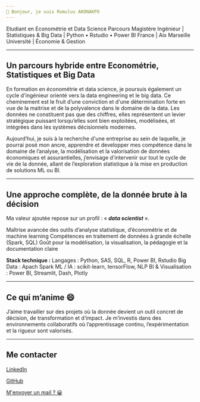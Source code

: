 ```yaml
---
👋 Bonjour, je suis Romulus AKONAKPO
---
```

Etudiant en Econométrie et Data Science Parcours Magistère Ingénieur | Statistiques & Big Data | Python • Rstudio • Power BI
France | Aix Marseille Université | Économie & Gestion

---
Un parcours hybride entre Econométrie, Statistiques et Big Data
---
En formation en économétrie et data science, je poursuis également un cycle d'ingénieur orienté vers la data engineering et le big data.
Ce cheminement est le fruit d’une conviction et d'une détermination forte en vue de la maitrise et de la polyvalence dans le domaine de la data. Les données ne constituent pas que des chiffres, elles représentent un levier stratégique puissant lorsqu’elles sont bien exploitées, modélisées, et intégrées dans les systèmes décisionnels modernes.

Aujourd’hui, je suis à la recherche d'une entreprise au sein de laquelle, je pourrai posé mon ancre, apprendre et developper mes compétence dans le domaine de l’analyse, la modélisation et la valorisation de données économiques et assurantielles, j’envisage d'intervenir sur tout le cycle de vie de la donnée, allant de l’exploration statistique à la mise en production de solutions ML ou BI.

---
Une approche complète, de la donnée brute à la décision
---
Ma valeur ajoutée repose sur un profil : « ___data scientist___ ». 

Maîtrise avancée des outils d’analyse statistique, d’économétrie et de machine learning
Compétences en traitement de données à grande échelle (Spark, SQL)
Goût pour la modélisation, la visualisation, la pédagogie et la documentation claire

__Stack technique :__
Langages : Python, SAS, SQL, R, Power BI, Rstudio
Big Data : Apach Spark
ML / IA : scikit-learn, tensorFlow, NLP
BI & Visualisation : Power BI, Streamlit, Dash, Plotly

---
Ce qui m’anime 😄
---
J’aime travailler sur des projets où la donnée devient un outil concret de décision, de transformation et d’impact. Je m’investis dans des environnements collaboratifs où l’apprentissage continu, l’expérimentation et la rigueur sont valorisés.

---
Me contacter
---
[LinkedIn](https://www.linkedin.com/in/sedjro-koffi-romulus-akonakpo/)

[GitHub](https://github.com/Romulusakonakpo)

[M'envoyer un mail ? 😀](mailto:romulusakonakpo56@gmail.com)
